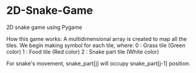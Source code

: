 # 2D-Snake-Game
2D snake game using Pygame

How this game works:
A multidimensional array is created to map all the tiles. We begin making symbol for each tile, where:
0 : Grass tile (Green color)
1 : Food tile (Red color)
2 : Snake part tile (White color)

For snake's movement, snake_part[j] will occupy snake_part[j-1] position.
